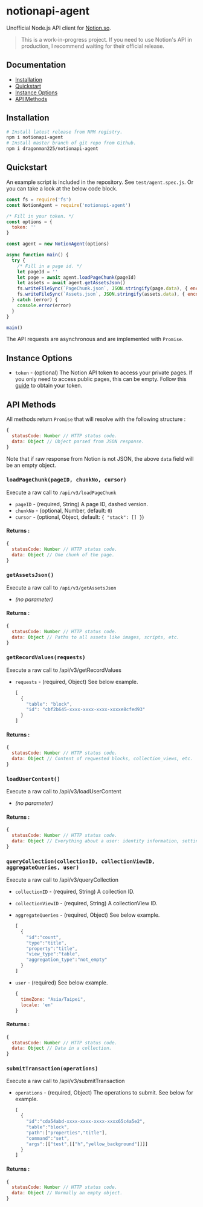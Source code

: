 # notionapi-agent

Unofficial Node.js API client for [Notion.so](https://www.notion.so).

> This is a work-in-progress project. If you need to use Notion's API in production, I recommend waiting for their official release.

## Documentation

* [Installation](#Installation)
* [Quickstart](#Quickstart)
* [Instance Options](#Instance-Options)
* [API Methods](#API-Methods)

## Installation

```bash
# Install latest release from NPM registry.
npm i notionapi-agent
# Install master branch of git repo from Github.
npm i dragonman225/notionapi-agent
```

## Quickstart

An example script is included in the repository. See `test/agent.spec.js`.
Or you can take a look at the below code block.

```javascript
const fs = require('fs')
const NotionAgent = require('notionapi-agent')

/* Fill in your token. */
const options = {
  token: ''
}

const agent = new NotionAgent(options)

async function main() {
  try {
    /* Fill in a page id. */
    let pageId = ''
    let page = await agent.loadPageChunk(pageId)
    let assets = await agent.getAssetsJson()
    fs.writeFileSync(`PageChunk.json`, JSON.stringify(page.data), { encoding: 'utf-8' })
    fs.writeFileSync(`Assets.json`, JSON.stringify(assets.data), { encoding: 'utf-8' })
  } catch (error) {
    console.error(error)
  }
}

main()
```

The API requests are asynchronous and are implemented with `Promise`.

## Instance Options

* `token` - (optional) The Notion API token to access your private pages. If you only need to access public pages, this can be empty. Follow this [guide](docs/obtain_token.md) to obtain your token.

## API Methods

All methods return `Promise` that will resolve with the following structure :

```javascript
{
  statusCode: Number // HTTP status code.
  data: Object // Object parsed from JSON response.
}
```

Note that if raw response from Notion is not JSON, the above `data` field will be an empty object.



### `loadPageChunk(pageID, chunkNo, cursor)`

Execute a raw call to `/api/v3/loadPageChunk`

* `pageID` - (required, String) A page ID, dashed version.
* `chunkNo` - (optional, Number, default: `0`)
* `cursor` - (optional, Object, default: `{ "stack": [] }`)

#### Returns : 

```javascript
{
  statusCode: Number // HTTP status code.
  data: Object // One chunk of the page.
}
```



### `getAssetsJson()`

Execute a raw call to `/api/v3/getAssetsJson`

* *(no parameter)*

#### Returns : 

```javascript
{
  statusCode: Number // HTTP status code.
  data: Object // Paths to all assets like images, scripts, etc.
}
```



### `getRecordValues(requests)`

Execute a raw call to /api/v3/getRecordValues

* `requests` - (required, Object) See below example.

  ```javascript
  [
    {
      "table": "block",
      "id": "cbf2b645-xxxx-xxxx-xxxx-xxxxe8cfed93"
    }
  ]
  ```

#### Returns : 

```javascript
{
  statusCode: Number // HTTP status code.
  data: Object // Content of requested blocks, collection_views, etc.
}
```



### `loadUserContent()`

Execute a raw call to /api/v3/loadUserContent

* *(no parameter)*

#### Returns : 

```javascript
{
  statusCode: Number // HTTP status code.
  data: Object // Everything about a user: identity information, settings.
}
```



### `queryCollection(collectionID, collectionViewID, aggregateQueries, user)`

Execute a raw call to /api/v3/queryCollection

* `collectionID` - (required, String) A collection ID.

* `collectionViewID` - (required, String) A collectionView ID.

* `aggregateQueries` - (required, Object) See below example.

  ```javascript
  [
    {
      "id":"count",
      "type":"title",
      "property":"title",
      "view_type":"table",
      "aggregation_type":"not_empty"
    }
  ]
  ```

* `user` - (required) See below example.

  ```javascript
  {
    timeZone: "Asia/Taipei",
    locale: 'en'
  }
  ```

#### Returns : 

```javascript
{
  statusCode: Number // HTTP status code.
  data: Object // Data in a collection.
}
```



### `submitTransaction(operations)`

Execute a raw call to /api/v3/submitTransaction

* `operations` - (required, Object) The operations to submit. See below for example.

  ```javascript
  [
    {
      "id":"cda54abd-xxxx-xxxx-xxxx-xxxx65c4a5e2",
      "table":"block",
      "path":["properties","title"],
      "command":"set",
      "args":[["test",[["h","yellow_background"]]]]
    }
  ]
  ```

#### Returns : 

```javascript
{
  statusCode: Number // HTTP status code.
  data: Object // Normally an empty object.
}
```